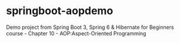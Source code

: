 # springboot-aopdemo
Demo project from Spring Boot 3, Spring 6 &amp; Hibernate for Beginners course - Chapter 10 - AOP:Aspect-Oriented Programming

